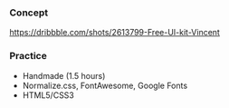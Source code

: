 
### Concept 
https://dribbble.com/shots/2613799-Free-UI-kit-Vincent

### Practice 
- Handmade (1.5 hours)
- Normalize.css, FontAwesome, Google Fonts
- HTML5/CSS3